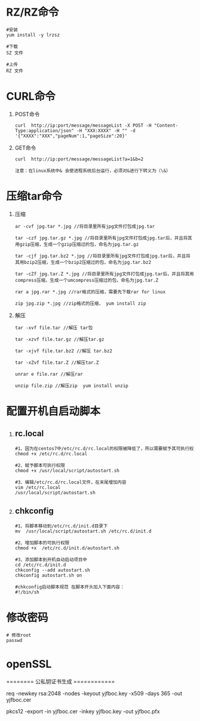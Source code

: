 

# RZ/RZ命令

```
#安装
yum install -y lrzsz

#下载
SZ 文件

#上传
RZ 文件

```

# CURL命令

1. POST命令

   ```
   curl  http://ip:port/message/messageList -X POST -H "Content-Type:application/json" -H "XXX:XXXX" -H "" -d '{"XXXX":"XXX","pageNum":1,"pageSize":20}'
   ```

2. GET命令

   ```
   curl  http://ip:port/message/messageList?a=1&b=2
   
   注意：在linux系统中& 会使进程系统后台运行，必须对&进行下转义为（\&）
   ```


# 压缩tar命令

1. 压缩

   ```
   ar -cvf jpg.tar *.jpg //将目录里所有jpg文件打包成jpg.tar
   
   tar -czf jpg.tar.gz *.jpg //将目录里所有jpg文件打包成jpg.tar后，并且将其用gzip压缩，生成一个gzip压缩过的包，命名为jpg.tar.gz
   
   tar -cjf jpg.tar.bz2 *.jpg //将目录里所有jpg文件打包成jpg.tar后，并且将其用bzip2压缩，生成一个bzip2压缩过的包，命名为jpg.tar.bz2
   
   tar -cZf jpg.tar.Z *.jpg //将目录里所有jpg文件打包成jpg.tar后，并且将其用compress压缩，生成一个umcompress压缩过的包，命名为jpg.tar.Z
   
   rar a jpg.rar *.jpg //rar格式的压缩，需要先下载rar for linux
   
   zip jpg.zip *.jpg //zip格式的压缩， yum install zip
   ```

2. 解压

   ```
   tar -xvf file.tar //解压 tar包
   
   tar -xzvf file.tar.gz //解压tar.gz
   
   tar -xjvf file.tar.bz2 //解压 tar.bz2
   
   tar -xZvf file.tar.Z //解压tar.Z
   
   unrar e file.rar //解压rar
   
   unzip file.zip //解压zip  yum install unzip
   ```

# 配置开机自启动脚本

1. ## rc.local

   ```
   #1、因为在centos7中/etc/rc.d/rc.local的权限被降低了，所以需要赋予其可执行权
   chmod +x /etc/rc.d/rc.local
   
   #2、赋予脚本可执行权限
   chmod +x /usr/local/script/autostart.sh
   
   #3、编辑/etc/rc.d/rc.local文件，在末尾增加内容
   vim /etc/rc.local
   /usr/local/script/autostart.sh
   ```

   

2. ## chkconfig

   ```
   #1、将脚本移动到/etc/rc.d/init.d目录下
   mv  /usr/local/script/autostart.sh /etc/rc.d/init.d
   
   #2、增加脚本的可执行权限
   chmod +x  /etc/rc.d/init.d/autostart.sh
   
   #3、添加脚本到开机自动启动项目中
   cd /etc/rc.d/init.d
   chkconfig --add autostart.sh
   chkconfig autostart.sh on
   
   #chkconfig启动脚本规范 在脚本开头加入下面内容：
   #!/bin/sh
   ```

   

# 修改密码

```
# 修改root
passwd
```

# openSSL

======== 公私钥证书生成 ============

req -newkey rsa:2048 -nodes -keyout yjfboc.key -x509 -days 365 -out yjfboc.cer

pkcs12 -export -in yjfboc.cer -inkey yjfboc.key -out yjfboc.pfx
